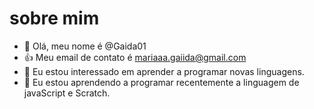 # sobre mim
- 👋 Olá, meu nome é @Gaida01
- :+1: Meu email de contato é mariaaa.gaiida@gmail.com
- 👀 Eu estou interessado em aprender a programar novas linguagens.
- 🌱 Eu estou aprendendo a programar recentemente a linguagem de javaScript e Scratch.

